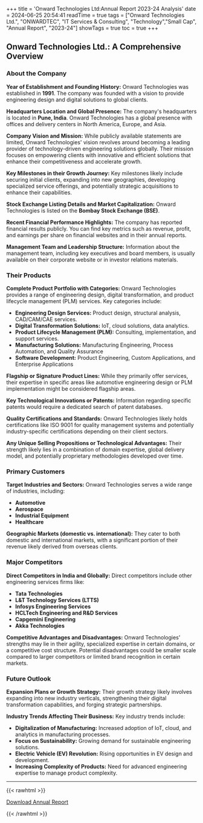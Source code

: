 +++
title = 'Onward Technologies Ltd:Annual Report 2023-24 Analysis'
date = 2024-06-25 20:54:41
readTime = true
tags = ["Onward Technologies Ltd.", "ONWARDTEC", "IT Services & Consulting", "Technology","Small Cap", "Annual Report", "2023-24"]
showTags = true
toc = true
+++

## Onward Technologies Ltd.: A Comprehensive Overview

### About the Company

**Year of Establishment and Founding History:** Onward Technologies was established in **1991**. The company was founded with a vision to provide engineering design and digital solutions to global clients.

**Headquarters Location and Global Presence:** The company's headquarters is located in **Pune, India**. Onward Technologies has a global presence with offices and delivery centers in North America, Europe, and Asia.

**Company Vision and Mission:** While publicly available statements are limited, Onward Technologies' vision revolves around becoming a leading provider of technology-driven engineering solutions globally. Their mission focuses on empowering clients with innovative and efficient solutions that enhance their competitiveness and accelerate growth.

**Key Milestones in their Growth Journey:** Key milestones likely include securing initial clients, expanding into new geographies, developing specialized service offerings, and potentially strategic acquisitions to enhance their capabilities.

**Stock Exchange Listing Details and Market Capitalization:** Onward Technologies is listed on the **Bombay Stock Exchange (BSE)**.

**Recent Financial Performance Highlights:** The company has reported financial results publicly. You can find key metrics such as revenue, profit, and earnings per share on financial websites and in their annual reports.

**Management Team and Leadership Structure:** Information about the management team, including key executives and board members, is usually available on their corporate website or in investor relations materials.

### Their Products

**Complete Product Portfolio with Categories:** Onward Technologies provides a range of engineering design, digital transformation, and product lifecycle management (PLM) services. Key categories include:

*   **Engineering Design Services:** Product design, structural analysis, CAD/CAM/CAE services.
*   **Digital Transformation Solutions:** IoT, cloud solutions, data analytics.
*   **Product Lifecycle Management (PLM):** Consulting, implementation, and support services.
*   **Manufacturing Solutions:** Manufacturing Engineering, Process Automation, and Quality Assurance
*   **Software Development:** Product Engineering, Custom Applications, and Enterprise Applications

**Flagship or Signature Product Lines:** While they primarily offer services, their expertise in specific areas like automotive engineering design or PLM implementation might be considered flagship areas.

**Key Technological Innovations or Patents:** Information regarding specific patents would require a dedicated search of patent databases.

**Quality Certifications and Standards:** Onward Technologies likely holds certifications like ISO 9001 for quality management systems and potentially industry-specific certifications depending on their client sectors.

**Any Unique Selling Propositions or Technological Advantages:** Their strength likely lies in a combination of domain expertise, global delivery model, and potentially proprietary methodologies developed over time.

### Primary Customers

**Target Industries and Sectors:** Onward Technologies serves a wide range of industries, including:

*   **Automotive**
*   **Aerospace**
*   **Industrial Equipment**
*   **Healthcare**

**Geographic Markets (domestic vs. international):** They cater to both domestic and international markets, with a significant portion of their revenue likely derived from overseas clients.

### Major Competitors

**Direct Competitors in India and Globally:** Direct competitors include other engineering services firms like:

*   **Tata Technologies**
*   **L&T Technology Services (LTTS)**
*   **Infosys Engineering Services**
*   **HCLTech Engineering and R&D Services**
*   **Capgemini Engineering**
*   **Akka Technologies**

**Competitive Advantages and Disadvantages:** Onward Technologies' strengths may lie in their agility, specialized expertise in certain domains, or a competitive cost structure. Potential disadvantages could be smaller scale compared to larger competitors or limited brand recognition in certain markets.

### Future Outlook

**Expansion Plans or Growth Strategy:** Their growth strategy likely involves expanding into new industry verticals, strengthening their digital transformation capabilities, and forging strategic partnerships.

**Industry Trends Affecting Their Business:** Key industry trends include:

*   **Digitalization of Manufacturing:** Increased adoption of IoT, cloud, and analytics in manufacturing processes.
*   **Focus on Sustainability:** Growing demand for sustainable engineering solutions.
*   **Electric Vehicle (EV) Revolution:** Rising opportunities in EV design and development.
*   **Increasing Complexity of Products:** Need for advanced engineering expertise to manage product complexity.

---


{{< rawhtml >}}

<div class="button-container">    
    <a href="https://www.bseindia.com/stockinfo/AnnPdfOpen.aspx?Pname=4e78a4d3-9866-41b3-a450-a9f384309d76.pdf" target="_blank" class="report-button">
      <i class="fas fa-file-pdf"></i> Download Annual Report
    </a>
</div>
    
{{< /rawhtml >}}
